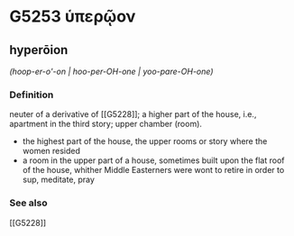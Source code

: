 # G5253 ὑπερῷον

## hyperōion

_(hoop-er-o'-on | hoo-per-OH-one | yoo-pare-OH-one)_

### Definition

neuter of a derivative of [[G5228]]; a higher part of the house, i.e., apartment in the third story; upper chamber (room).

- the highest part of the house, the upper rooms or story where the women resided
- a room in the upper part of a house, sometimes built upon the flat roof of the house, whither Middle Easterners were wont to retire in order to sup, meditate, pray

### See also

[[G5228]]

